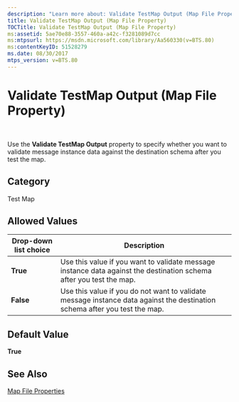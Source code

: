 ```yaml
---
description: "Learn more about: Validate TestMap Output (Map File Property)"
title: Validate TestMap Output (Map File Property)
TOCTitle: Validate TestMap Output (Map File Property)
ms:assetid: 5ae70e88-3557-460a-a42c-f3281089d7cc
ms:mtpsurl: https://msdn.microsoft.com/library/Aa560330(v=BTS.80)
ms:contentKeyID: 51528279
ms.date: 08/30/2017
mtps_version: v=BTS.80
---
```


# Validate TestMap Output (Map File Property)

 

Use the **Validate TestMap Output** property to specify whether you want to validate message instance data against the destination schema after you test the map.

## Category

Test Map

## Allowed Values

<table>
<thead>
<tr class="header">
<th>Drop-down list choice</th>
<th>Description</th>
</tr>
</thead>
<tbody>
<tr class="odd">
<td><strong>True</strong></td>
<td>Use this value if you want to validate message instance data against the destination schema after you test the map.</td>
</tr>
<tr class="even">
<td><strong>False</strong></td>
<td>Use this value if you do not want to validate message instance data against the destination schema after you test the map.</td>
</tr>
</tbody>
</table>


## Default Value

**True**

## See Also

[Map File Properties](map-file-properties.md)

